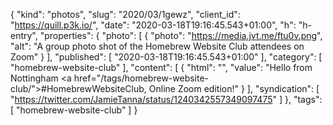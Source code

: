 {
  "kind": "photos",
  "slug": "2020/03/1gewz",
  "client_id": "https://quill.p3k.io/",
  "date": "2020-03-18T19:16:45.543+01:00",
  "h": "h-entry",
  "properties": {
    "photo": [
      {
        "photo": "https://media.jvt.me/ftu0v.png",
        "alt": "A group photo shot of the Homebrew Website Club attendees on Zoom"
      }
    ],
    "published": [
      "2020-03-18T19:16:45.543+01:00"
    ],
    "category": [
      "homebrew-website-club"
    ],
    "content": [
      {
        "html": "",
        "value": "Hello from Nottingham <a href=\"/tags/homebrew-website-club/\">#HomebrewWebsiteClub</a>, Online Zoom edition!"
      }
    ],
    "syndication": [
      "https://twitter.com/JamieTanna/status/1240342557349097475"
    ]
  },
  "tags": [
    "homebrew-website-club"
  ]
}
